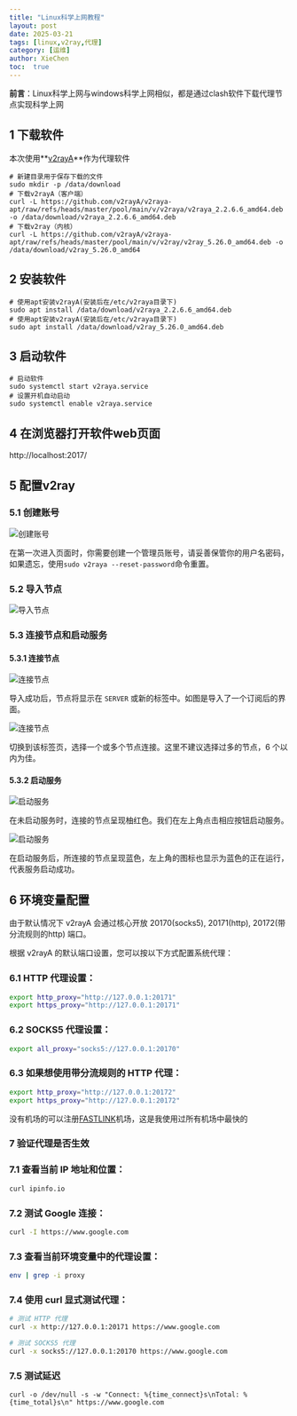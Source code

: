 ```yaml
---
title: "Linux科学上网教程"
layout: post
date: 2025-03-21
tags: [linux,v2ray,代理]
category: [运维]
author: XieChen
toc:  true
---
```


**前言**：Linux科学上网与windows科学上网相似，都是通过clash软件下载代理节点实现科学上网

## 1 下载软件

本次使用**[v2rayA](https://github.com/2dust/v2rayN)**作为代理软件

```shell
# 新建目录用于保存下载的文件
sudo mkdir -p /data/download
# 下载v2rayA（客户端）
curl -L https://github.com/v2rayA/v2raya-apt/raw/refs/heads/master/pool/main/v/v2raya/v2raya_2.2.6.6_amd64.deb -o /data/download/v2raya_2.2.6.6_amd64.deb
# 下载v2ray（内核）
curl -L https://github.com/v2rayA/v2raya-apt/raw/refs/heads/master/pool/main/v/v2ray/v2ray_5.26.0_amd64.deb -o /data/download/v2ray_5.26.0_amd64
```

## 2 安装软件

```shell
# 使用apt安装v2rayA(安装后在/etc/v2raya目录下)
sudo apt install /data/download/v2raya_2.2.6.6_amd64.deb
# 使用apt安装v2rayA(安装后在/etc/v2raya目录下)
sudo apt install /data/download/v2ray_5.26.0_amd64.deb

```

## 3 启动软件

```shell
# 启动软件
sudo systemctl start v2raya.service
# 设置开机自动启动
sudo systemctl enable v2raya.service
```

## 4 在浏览器打开软件web页面

http://localhost:2017/

## 5 配置v2ray

### 5.1 创建账号

![创建账号](https://raw.githubusercontent.com/AKA-PoetCoder-XC/xc-blog/main/img/create-account.png)

在第一次进入页面时，你需要创建一个管理员账号，请妥善保管你的用户名密码，如果遗忘，使用`sudo v2raya --reset-password`命令重置。

### 5.2 导入节点

![导入节点](https://raw.githubusercontent.com/AKA-PoetCoder-XC/xc-blog/main/img/import-servers.png)

### 5.3 连接节点和启动服务

#### 5.3.1 连接节点

![连接节点](https://raw.githubusercontent.com/AKA-PoetCoder-XC/xc-blog/main/img/connect1.png)

导入成功后，节点将显示在 `SERVER` 或新的标签中。如图是导入了一个订阅后的界面。

![连接节点](https://raw.githubusercontent.com/AKA-PoetCoder-XC/xc-blog/main/img/connect2.png)

切换到该标签页，选择一个或多个节点连接。这里不建议选择过多的节点，6 个以内为佳。

#### 5.3.2 启动服务

![启动服务](https://raw.githubusercontent.com/AKA-PoetCoder-XC/xc-blog/main/img/connect3.png)

在未启动服务时，连接的节点呈现柚红色。我们在左上角点击相应按钮启动服务。

![启动服务](https://raw.githubusercontent.com/AKA-PoetCoder-XC/xc-blog/main/img/connect4.png)

在启动服务后，所连接的节点呈现蓝色，左上角的图标也显示为蓝色的正在运行，代表服务启动成功。

## 6 环境变量配置

由于默认情况下 v2rayA 会通过核心开放 20170(socks5), 20171(http), 20172(带分流规则的http) 端口。

根据 v2rayA 的默认端口设置，您可以按以下方式配置系统代理：

### 6.1 HTTP 代理设置：

```bash
export http_proxy="http://127.0.0.1:20171"
export https_proxy="http://127.0.0.1:20171"
```

### 6.2 SOCKS5 代理设置：

```bash
export all_proxy="socks5://127.0.0.1:20170"
```

### 6.3 如果想使用带分流规则的 HTTP 代理：

```bash
export http_proxy="http://127.0.0.1:20172"
export https_proxy="http://127.0.0.1:20172"
```

没有机场的可以注册[FASTLINK](https://flafflnk01.flaff9.cc/auth/register?code=8v6xUjPM)机场，这是我使用过所有机场中最快的

### 7 验证代理是否生效

### 7.1 查看当前 IP 地址和位置：

```bash
curl ipinfo.io
```

### 7.2 测试 Google 连接：

```bash
curl -I https://www.google.com
```

### 7.3 查看当前环境变量中的代理设置：

```bash
env | grep -i proxy
```

### 7.4 使用 curl 显式测试代理：

```bash
# 测试 HTTP 代理
curl -x http://127.0.0.1:20171 https://www.google.com

# 测试 SOCKS5 代理
curl -x socks5://127.0.0.1:20170 https://www.google.com
```
### 7.5 测试延迟

```
curl -o /dev/null -s -w "Connect: %{time_connect}s\nTotal: %{time_total}s\n" https://www.google.com
```
